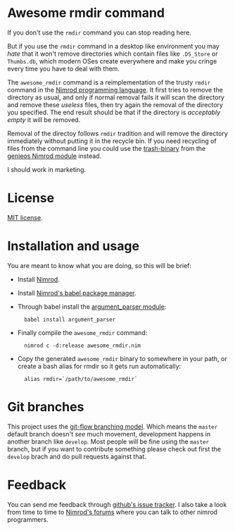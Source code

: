 Awesome rmdir command
=====================

If you don't use the ``rmdir`` command you can stop reading here.

But if you use the ``rmdir`` command in a desktop like environment you may
*hate* that it won't remove directories which contain files like ``.DS_Store``
or ``Thumbs.db``, which modern OSes create everywhere and make you cringe every
time you have to deal with them.

The ``awesome_rmdir`` command is a reimplementation of the trusty ``rmdir``
command in the [Nimrod programming language](http://nimrod-code.org). It first
tries to remove the directory as usual, and only if normal removal fails it
will scan the directory and remove these *useless* files, then try again the
removal of the directory you specified. The end result should be that if the
directory is *acceptably empty* it will be removed.

Removal of the directoy follows ``rmdir`` tradition and will remove the
directory immediately without putting it in the recycle bin. If you need
recycling of files from the command line you could use the
[trash-binary](https://github.com/gradha/genieos/tree/master/trash-binary) from
the [genieos Nimrod module](https://github.com/gradha/genieos) instead.

I should work in marketing.


License
=======

[MIT license](LICENSE.md).


Installation and usage
======================

You are meant to know what you are doing, so this will be brief:

* Install [Nimrod](http://nimrod-code.org).
* Install [Nimrod's babel package
  manager](https://github.com/nimrod-code/babel).
* Through babel install the [argument_parser
  module](https://github.com/gradha/argument_parser):

		babel install argument_parser

* Finally compile the ``awesome_rmdir`` command:

		nimrod c -d:release awesome_rmdir.nim

* Copy the generated ``awesome_rmdir`` binary to somewhere in your path, or
  create a bash alias for rmdir so it gets run automatically:

		alias rmdir=`/path/to/awesome_rmdir`


Git branches
============

This project uses the [git-flow branching
model](https://github.com/nvie/gitflow). Which means the ``master`` default
branch doesn't *see* much movement, development happens in another branch like
``develop``. Most people will be fine using the ``master`` branch, but if you
want to contribute something please check out first the ``develop`` brach and
do pull requests against that.


Feedback
========

You can send me feedback through [github's issue
tracker](http://github.com/gradha/awesome_rmdir/issues). I also
take a look from time to time to [Nimrod's
forums](http://forum.nimrod-code.org) where you can talk to other
nimrod programmers.
